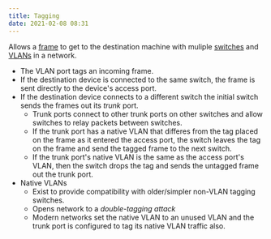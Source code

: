 ```yaml
---
title: Tagging
date: 2021-02-08 08:31
---
```

Allows a [frame](2020-10-09--14-43-56Z--frame.md) to get to the destination
machine with muliple [switches](2020-10-14--13-51-36Z--switch.md) and [VLANs](2021-02-06--11-07-41Z--vlan.md) in a network.
* The VLAN port tags an incoming frame.  
* If the destination device is connected to the same switch, the frame is sent
	directly to the device's access port.
* If the destination device connects to a different switch the initial switch
	sends the frames out its _trunk_ port.
	+ Trunk ports connect to other trunk ports on other switches and allow
		switches to relay packets between switches.
	+ If the trunk port has a native VLAN that differes from the tag placed on the
		frame as it entered the access port, the switch leaves the tag on the frame
		and send the tagged frame to the next switch.
	+ If the trunk port's native VLAN is the same as the access port's VLAN, then
		the switch drops the tag and sends the untagged frame out the trunk port. 
* Native VLANs
	+ Exist to provide compatibility with older/simpler non-VLAN tagging switches.
	+ Opens network to a _double-tagging attack_
	+ Modern networks set the native VLAN to an unused VLAN and the trunk port is
		configured to tag its native VLAN traffic also.
